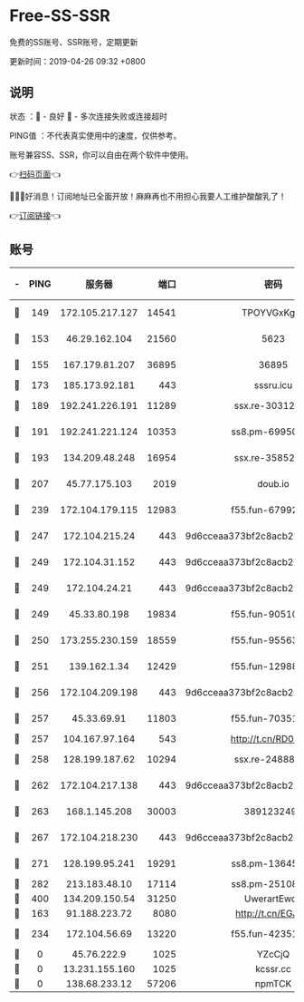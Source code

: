 # Free-SS-SSR

免费的SS账号、SSR账号，定期更新

更新时间：2019-04-26 09:32 +0800

## 说明

状态     ：🙂 - 良好 🙁 - 多次连接失败或连接超时

PING值   ：不代表真实使用中的速度，仅供参考。

账号兼容SS、SSR，你可以自由在两个软件中使用。

👉[扫码页面](https://liesauer.github.io/Free-SS-SSR/)👈

🎉🎉🎉好消息！订阅地址已全面开放！麻麻再也不用担心我要人工维护酸酸乳了！

👉[订阅链接](https://www.liesauer.net/yogurt/subscribe?ACCESS_TOKEN=DAYxR3mMaZAsaqUb)👈

## 账号

|-|PING|服务器|端口|密码|加密方式|区域|
|:----:|:----:|:-----:|-----:|:----:|:----:|:----:|
|🙂|149|172.105.217.127|14541|TPOYVGxKglpi|aes-256-cfb|JP|
|🙂|153|46.29.162.104|21560|5623|aes-128-ctr|RU|
|🙂|155|167.179.81.207|36895|36895|aes-256-cfb|JP|
|🙂|173|185.173.92.181|443|sssru.icu|rc4-md5|RU|
|🙂|189|192.241.226.191|11289|ssx.re-30312504|aes-256-cfb|US|
|🙂|191|192.241.221.124|10353|ss8.pm-69950970|aes-256-cfb|US|
|🙂|193|134.209.48.248|16954|ssx.re-35852205|aes-256-cfb|US|
|🙂|207|45.77.175.103|2019|doub.io|aes-128-ctr|SG|
|🙂|239|172.104.179.115|12983|f55.fun-67992168|aes-256-cfb|SG|
|🙂|247|172.104.215.24|443|9d6cceaa373bf2c8acb22e60b6a58be6|aes-256-cfb|US|
|🙂|249|172.104.31.152|443|9d6cceaa373bf2c8acb22e60b6a58be6|aes-256-cfb|US|
|🙂|249|172.104.24.21|443|9d6cceaa373bf2c8acb22e60b6a58be6|aes-256-cfb|US|
|🙂|249|45.33.80.198|19834|f55.fun-90510062|aes-256-cfb|US|
|🙂|250|173.255.230.159|18559|f55.fun-95563135|aes-256-cfb|US|
|🙂|251|139.162.1.34|12429|f55.fun-12988715|aes-256-cfb|SG|
|🙂|256|172.104.209.198|443|9d6cceaa373bf2c8acb22e60b6a58be6|aes-256-cfb|US|
|🙂|257|45.33.69.91|11803|f55.fun-70351171|aes-256-cfb|US|
|🙂|257|104.167.97.164|543|http://t.cn/RD0D7sx|rc4-md5|CA|
|🙂|258|128.199.187.62|10294|ssx.re-24888501|aes-256-cfb|SG|
|🙂|262|172.104.217.138|443|9d6cceaa373bf2c8acb22e60b6a58be6|aes-256-cfb|US|
|🙂|263|168.1.145.208|30003|3891232494|aes-256-cfb|AU|
|🙂|267|172.104.218.230|443|9d6cceaa373bf2c8acb22e60b6a58be6|aes-256-cfb|US|
|🙂|271|128.199.95.241|19291|ss8.pm-13645319|aes-256-cfb|SG|
|🙂|282|213.183.48.10|17114|ss8.pm-25108504|rc4-md5|RU|
|🙂|400|134.209.150.54|31250|UwerartEwqe|chacha20|IN|
|🙂|163|91.188.223.72|8080|http://t.cn/EGJIyrl|rc4-md5|RU|
|🙂|234|172.104.56.69|13220|f55.fun-42351111|aes-256-cfb|SG|
|🙁|0|45.76.222.9|1025|YZcCjQ|rc4-md5|JP|
|🙁|0|13.231.155.160|1025|kcssr.cc|rc4-md5|JP|
|🙁|0|138.68.233.12|57206|npmTCK|rc4-md5|US|
